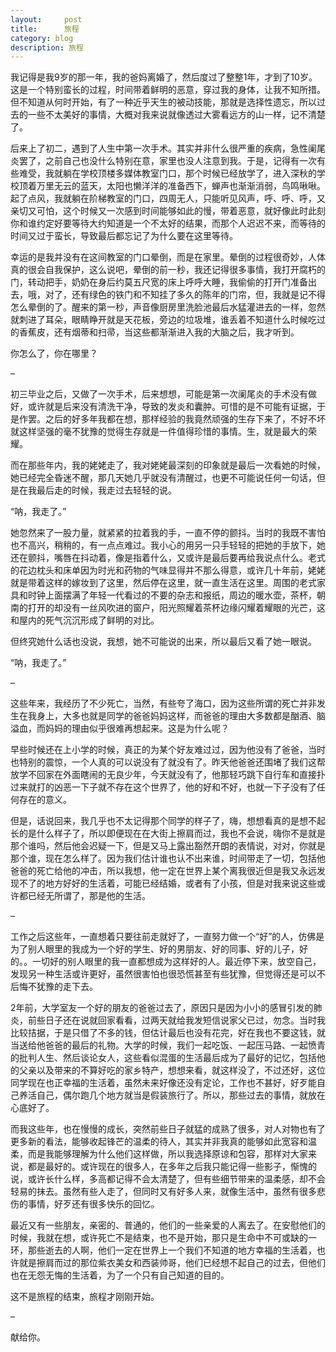 ```yaml
---
layout:     post
title:      旅程
category: blog
description: 旅程
---
```

我记得是我9岁的那一年，我的爸妈离婚了，然后度过了整整1年，才到了10岁。这是一个特别蛮长的过程，时间带着鲜明的恶意，穿过我的身体，让我不知所措。但不知道从何时开始，有了一种近乎天生的被动技能，那就是选择性遗忘，所以过去的一些不太美好的事情，大概对我来说就像透过大雾看远方的山一样，记不清楚了。

后来上了初二，遇到了人生中第一次手术。其实并非什么很严重的疾病，急性阑尾炎罢了，之前自己也没什么特别在意，家里也没人注意到我。于是，记得有一次有些难受，我就躺在学校顶楼多媒体教室门口，那个时候已经放学了，进入深秋的学校顶着万里无云的蓝天，太阳也懒洋洋的准备西下，蝉声也渐渐消弱，鸟鸣啾啾。起了点风，我就躺在阶梯教室的门口，四周无人，只能听见风声，呼、呼、呼，又亲切又可怕，这个时候又一次感到时间能够如此的慢，带着恶意，就好像此时此刻你和谁约定好要等待大约知道是一个不太好的结果，而那个人迟迟不来，而等待的时间又过于蛮长，导致最后都忘记了为什么要在这里等待。

幸运的是我并没有在这间教室的门口晕倒，而是在家里。晕倒的过程很奇妙，人体真的很会自我保护，这么说吧，晕倒的前一秒，我还记得很多事情，我打开腐朽的门，转动把手，奶奶在身后约莫五尺宽的床上呼呼大睡，我偷偷的打开门准备出去，哦，对了，还有绿色的铁门和不知挂了多久的陈年的门帘，但，我就是记不得怎么晕倒的了。醒来的第一秒，声音像厨房里洗脸池最后水猛灌进去的一样，忽然就刺进了耳朵，眼睛睁开就是天花板，旁边的垃圾堆，谁丢着不知道什么时候吃过的香蕉皮，还有烟蒂和扫帚，当这些都渐渐进入我的大脑之后，我才听到。

你怎么了，你在哪里？

–

初三毕业之后，又做了一次手术，后来想想，可能是第一次阑尾炎的手术没有做好，或许就是后来没有清洗干净，导致的发炎和囊肿。可惜的是不可能有证据，于是作罢。之后的好多年我都在想，那样经验的我竟然顽强的生存下来了，不好不坏就这样坚强的毫不犹豫的觉得生存就是一件值得珍惜的事情。生，就是最大的荣耀。

而在那些年内，我的姥姥走了，我对姥姥最深刻的印象就是最后一次看她的时候，她已经完全昏迷不醒，那几天她几乎就没有清醒过，也更不可能说任何一句话，但是在我最后走的时候，我走过去轻轻的说。

“呐，我走了。”

她忽然来了一股力量，就紧紧的拉着我的手，一直不停的颤抖。当时的我既不害怕也不高兴，稍稍的，有一点点难过。我小心的用另一只手轻轻的把她的手放下，她还在颤抖，嘴唇在抖动着，像是指着什么，又或许是最后要再给我说点什么。老式的花边枕头和床单因为时光和药物的气味显得并不那么得意，或许几十年前，姥姥就是带着这样的嫁妆到了这里，然后停在这里，就一直生活在这里。周围的老式家具和时钟上面摆满了年轻一代看过的不要的杂志和报纸，周边的暖水壶，茶杯，朝南的打开的却没有一丝风吹进的窗户，阳光照耀着茶杯边缘闪耀着耀眼的光芒，这和屋内的死气沉沉形成了鲜明的对比。

但终究她什么话也没说，我想，她不可能说的出来，所以最后又看了她一眼说。

“呐，我走了。”

–

这些年来，我经历了不少死亡，当然，有些夸了海口，因为这些所谓的死亡并非发生在我身上，大多也就是同学的爸爸妈妈这样，而爸爸的理由大多数都是酗酒、脑溢血，而妈妈的理由似乎很难再想起来。这是为什么呢？

早些时候还在上小学的时候，真正的为某个好友难过过，因为他没有了爸爸，当时也特别的震惊，一个人真的可以说没有了就没有了。昨天他爸爸还围堵了我们这帮放学不回家在外面瞎闹的无良少年，今天就没有了，他那轻巧跳下自行车和直接扑过来就打的凶恶一下子就不存在这个世界了，他的好和不好，也就一下子没有了任何存在的意义。

但是，话说回来，我几乎也不太记得那个同学的样子了，嗨，想想看真的是想不起长的是什么样子了，所以即便现在在大街上擦肩而过，我也不会说，嗨你不是就是那个谁吗，然后他会迟疑一下，但是又马上露出豁然开朗的表情说，对对，你就是那个谁，现在怎么样了。因为我们估计谁也认不出来谁，时间带走了一切，包括他爸爸的死亡给他的冲击，所以我想，他一定在世界上某个离我很近但是我又永远发现不了的地方好好的生活着，可能已经结婚，或者有了小孩，但是对我来说这些或许都已经无所谓了，那是他的生活。

–

工作之后这些年，一直想着只要往前走就好了，一直努力做一个“好”的人，仿佛是为了别人眼里的我成为一个好的学生、好的男朋友、好的同事、好的儿子，好的。。一切好的别人眼里的我一直都想成为这样好的人。最近停下来，放空自己，发现另一种生活或许更好，虽然很害怕也很恐慌甚至有些犹豫，但觉得还是可以不后悔不犹豫的走下去。

2年前，大学室友一个好的朋友的爸爸过去了，原因只是因为小小的感冒引发的肺炎，前些日子还在说就回家看看，过两天就给我发短信说家父已过，勿念。当时我比较拮据，于是只借了不多的钱，但估计最后也没有花完，好在我也不要这钱，就当送给他爸爸的最后的礼物。大学的时候，我们一起吃饭、一起压马路、一起愤青的批判人生、然后谈论女人，这些看似混蛋的生活最后成为了最好的记忆，包括他的父亲以及带来的不算好吃的家乡特产，想想来看，就这样没了，不过还好，这位同学现在也正幸福的生活着，虽然未来好像还没有定论，工作也不甚好，好歹能自己养活自己，偶尔跑几个地方就当是假装旅行了。所以，那些过去的事情，就放在心底好了。

而我这些年，也在慢慢的成长，突然前些日子就猛的成熟了很多，对人对物也有了更多新的看法，能够收起锋芒的温柔的待人，其实并非我真的能够如此宽容和温柔，而是我能够理解为什么他们这样做，所以我选择原谅和包容，那样对大家来说，都是最好的。或许现在的很多人，在多年之后我只能记得一些影子，惭愧的说，或许长什么样，多高都记得不会太清楚了，但有些细节带来的温柔感，却不会轻易的抹去。虽然有些人走了，但同时又有好多人来，就像生活中，虽然有很多悲伤的事情，好歹还有很多快乐的回忆。

最近又有一些朋友，亲密的、普通的，他们的一些亲爱的人离去了。在安慰他们的时候，我就在想，或许死亡不是结束，也不是开始，那只是生命中不可或缺的一环，那些逝去的人啊，他们一定在世界上一个我们不知道的地方幸福的生活着，也许就是擦肩而过的那位紫衣美女和西装帅哥，他们已经想不起自己的过去，但他们也在无怨无悔的生活着，为了一个只有自己知道的目的。

这不是旅程的结束，旅程才刚刚开始。

–

献给你。